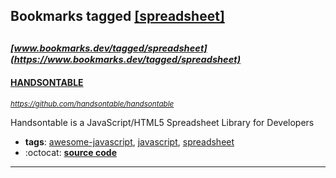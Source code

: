 ## Bookmarks tagged [[spreadsheet]](https://www.bookmarks.dev?q=[spreadsheet])

_<sup><sup>[www.bookmarks.dev/tagged/spreadsheet](https://www.bookmarks.dev/tagged/spreadsheet)</sup></sup>_
---
#### [HANDSONTABLE](https://github.com/handsontable/handsontable)
_<sup>https://github.com/handsontable/handsontable</sup>_

Handsontable is a JavaScript/HTML5 Spreadsheet Library for Developers
* **tags**: [awesome-javascript](../tagged/awesome-javascript.md), [javascript](../tagged/javascript.md), [spreadsheet](../tagged/spreadsheet.md)
* :octocat: **[source code](https://github.com/handsontable/handsontable)**
---
